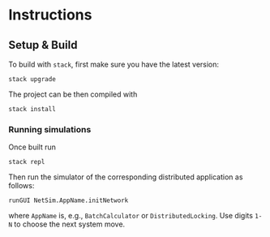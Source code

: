 # Instructions

## Setup & Build

To build with `stack`, first make sure you have the latest version:
```
stack upgrade
```
The project can be then compiled with
```
stack install
```
### Running simulations

Once built run 
```
stack repl
```

Then run the simulator of the corresponding distributed application as follows:
```
runGUI NetSim.AppName.initNetwork
```
where `AppName` is, e.g., `BatchCalculator` or `DistributedLocking`. Use digits `1-N` to choose the next system move.
